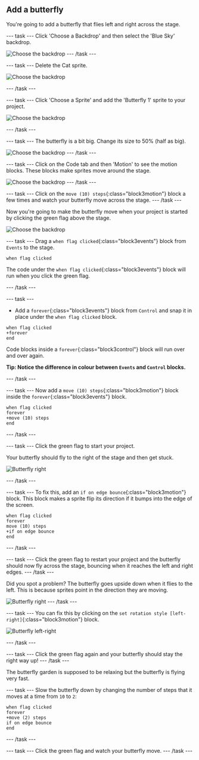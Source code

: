 ## Add a butterfly
You're going to add a butterfly that flies left and right across the stage. 

--- task ---
Click 'Choose a Backdrop' and then select the 'Blue Sky' backdrop. 

![Choose the backdrop](images/butterfly-backdrop.png)
--- /task ---

--- task ---
Delete the Cat sprite. 

![Choose the backdrop](images/butterfly-delete-cat.png)

--- /task ---

--- task ---
Click 'Choose a Sprite' and add the 'Butterfly 1' sprite to your project.

![Choose the backdrop](images/butterfly-add-butterfly.png)

--- /task ---

--- task ---
The butterfly is a bit big. Change its size to 50% (half as big).

![Choose the backdrop](images/butterfly-size-50.png)
--- /task ---

--- task ---
Click on the Code tab and then 'Motion' to see the motion blocks. These blocks make sprites move around the stage. 

![Choose the backdrop](images/butterfly-motion)
--- /task ---

--- task ---
Click on the `move (10) steps`{:class="block3motion"} block a few times and watch your butterfly move across the stage. 
--- /task ---

Now you're going to make the butterfly move when your project is started by clicking the green flag above the stage. 

![Choose the backdrop](images/butterfly-green-flag)

--- task ---
Drag a `when flag clicked`{:class="block3events"} block from `Events` to the stage. 

```blocks3
when flag clicked
```
The code under the `when flag clicked`{:class="block3events"} block will run when you click the green flag. 

--- /task ---

--- task ---
+ Add a `forever`{:class="block3events"} block from `Control` and snap it in place under the `when flag clicked` block.

```blocks3
when flag clicked
+forever
end
```

Code blocks inside a `forever`{:class="block3control"} block will run over and over again. 

__Tip: Notice the difference in colour between `Events` and `Control` blocks.__ 

--- /task ---

--- task ---
Now add a `move (10) steps`{:class="block3motion"} block inside the `forever`{:class="block3events"} block.

```blocks3
when flag clicked
forever
+move (10) steps
end
```

--- /task ---

--- task ---
Click the green flag to start your project. 

Your butterfly should fly to the right of the stage and then get stuck. 

![Butterfly right](images/butterfly-right.png)

--- /task ---

--- task ---
To fix this, add an `if on edge bounce`{:class="block3motion"} block. This block makes a sprite flip its direction if it bumps into the edge of the screen. 

```blocks3
when flag clicked
forever
move (10) steps
+if on edge bounce
end
```
--- /task ---

--- task ---
Click the green flag to restart your project and the butterfly should now fly across the stage, bouncing when it reaches the left and right edges. 
--- /task ---

Did you spot a problem? The butterfly goes upside down when it flies to the left. This is because sprites point in the direction they are moving. 

![Butterfly right](images/butterfly-upside-down.png)
--- /task ---

--- task ---
You can fix this by clicking on the `set rotation style [left-right]`{:class="block3motion"} block. 

![Butterfly left-right](images/butterfly-left-right.png)

--- /task ---

--- task ---
Click the green flag again and your butterfly should stay the right way up!
--- /task ---

The butterfly garden is supposed to be relaxing but the butterfly is flying very fast. 

--- task ---
Slow the butterfly down by changing the number of steps that it moves at a time from `10` to `2`:

```blocks3
when flag clicked
forever
+move (2) steps
if on edge bounce
end
```
--- /task ---

--- task ---
Click the green flag and watch your butterfly move. 
--- /task ---















